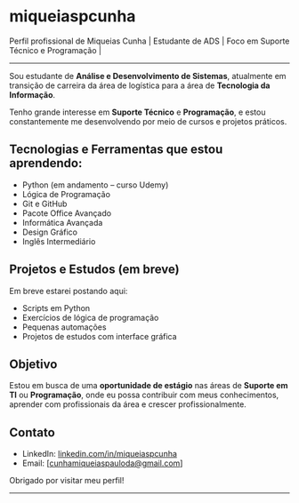 # miqueiaspcunha
Perfil profissional de Miqueias Cunha | Estudante de ADS | Foco em Suporte Técnico e Programação |

---

Sou estudante de **Análise e Desenvolvimento de Sistemas**, atualmente em transição de carreira da área de logística para a área de **Tecnologia da Informação**.

Tenho grande interesse em **Suporte Técnico** e **Programação**, e estou constantemente me desenvolvendo por meio de cursos e projetos práticos.

## Tecnologias e Ferramentas que estou aprendendo:
- Python (em andamento – curso Udemy)
- Lógica de Programação
- Git e GitHub
- Pacote Office Avançado
- Informática Avançada
- Design Gráfico
- Inglês Intermediário

## Projetos e Estudos (em breve)
Em breve estarei postando aqui:
- Scripts em Python
- Exercícios de lógica de programação
- Pequenas automações
- Projetos de estudos com interface gráfica

## Objetivo
Estou em busca de uma **oportunidade de estágio** nas áreas de **Suporte em TI** ou **Programação**, onde eu possa contribuir com meus conhecimentos, aprender com profissionais da área e crescer profissionalmente.

## Contato
- LinkedIn: [linkedin.com/in/miqueiaspcunha](https://www.linkedin.com/in/miqueiaspcunha/)
- Email: [cunhamiqueiaspauloda@gmail.com]

Obrigado por visitar meu perfil!


---
